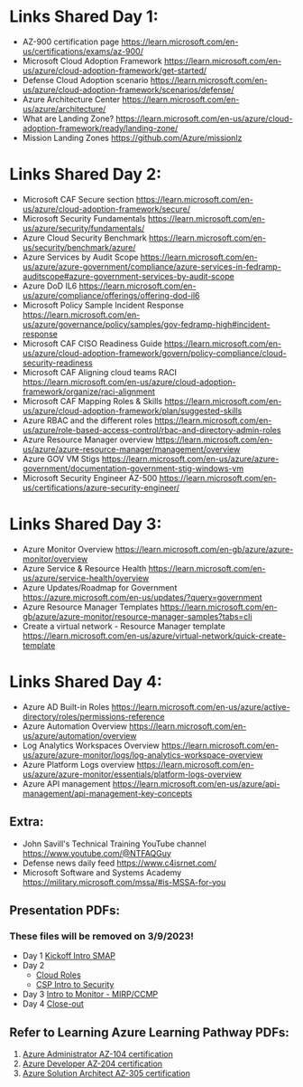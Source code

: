 # Links Shared Day 1:

- AZ-900 certification page <https://learn.microsoft.com/en-us/certifications/exams/az-900/>
- Microsoft Cloud Adoption Framework <https://learn.microsoft.com/en-us/azure/cloud-adoption-framework/get-started/>
- Defense Cloud Adoption scenario <https://learn.microsoft.com/en-us/azure/cloud-adoption-framework/scenarios/defense/>
- Azure Architecture Center <https://learn.microsoft.com/en-us/azure/architecture/>
- What are Landing Zone? <https://learn.microsoft.com/en-us/azure/cloud-adoption-framework/ready/landing-zone/>
- Mission Landing Zones <https://github.com/Azure/missionlz>

# Links Shared Day 2:
- Microsoft CAF Secure section https://learn.microsoft.com/en-us/azure/cloud-adoption-framework/secure/
- Microsoft Security Fundamentals https://learn.microsoft.com/en-us/azure/security/fundamentals/
- Azure Cloud Security Benchmark https://learn.microsoft.com/en-us/security/benchmark/azure/
- Azure Services by Audit Scope https://learn.microsoft.com/en-us/azure/azure-government/compliance/azure-services-in-fedramp-auditscope#azure-government-services-by-audit-scope
- Azure DoD IL6 https://learn.microsoft.com/en-us/azure/compliance/offerings/offering-dod-il6
- Microsoft Policy Sample Incident Response https://learn.microsoft.com/en-us/azure/governance/policy/samples/gov-fedramp-high#incident-response
- Microsoft CAF CISO Readiness Guide https://learn.microsoft.com/en-us/azure/cloud-adoption-framework/govern/policy-compliance/cloud-security-readiness
- Microsoft CAF Aligning cloud teams RACI https://learn.microsoft.com/en-us/azure/cloud-adoption-framework/organize/raci-alignment
- Microsoft CAF Mapping Roles & Skills https://learn.microsoft.com/en-us/azure/cloud-adoption-framework/plan/suggested-skills
- Azure RBAC and the different roles https://learn.microsoft.com/en-us/azure/role-based-access-control/rbac-and-directory-admin-roles
- Azure Resource Manager overview https://learn.microsoft.com/en-us/azure/azure-resource-manager/management/overview
- Azure GOV VM Stigs https://learn.microsoft.com/en-us/azure/azure-government/documentation-government-stig-windows-vm
- Microsoft Security Engineer AZ-500 https://learn.microsoft.com/en-us/certifications/azure-security-engineer/

# Links Shared Day 3:
- Azure Monitor Overview https://learn.microsoft.com/en-gb/azure/azure-monitor/overview
- Azure Service & Resource Health https://learn.microsoft.com/en-us/azure/service-health/overview
- Azure Updates/Roadmap for Government https://azure.microsoft.com/en-us/updates/?query=government
- Azure Resource Manager Templates https://learn.microsoft.com/en-gb/azure/azure-monitor/resource-manager-samples?tabs=cli
- Create a virtual network - Resource Manager template https://learn.microsoft.com/en-us/azure/virtual-network/quick-create-template

# Links Shared Day 4:
- Azure AD Built-in Roles https://learn.microsoft.com/en-us/azure/active-directory/roles/permissions-reference
- Azure Automation Overview https://learn.microsoft.com/en-us/azure/automation/overview
- Log Analytics Workspaces Overview https://learn.microsoft.com/en-us/azure/azure-monitor/logs/log-analytics-workspace-overview
- Azure Platform Logs overview https://learn.microsoft.com/en-us/azure/azure-monitor/essentials/platform-logs-overview
- Azure API management https://learn.microsoft.com/en-us/azure/api-management/api-management-key-concepts

## Extra:
- John Savill's Technical Training YouTube channel <https://www.youtube.com/@NTFAQGuy>
- Defense news daily feed <https://www.c4isrnet.com/>
- Microsoft Software and Systems Academy https://military.microsoft.com/mssa/#is-MSSA-for-you

## Presentation PDFs:
### These files will be removed on 3/9/2023!
- Day 1 [Kickoff Intro SMAP](presentations/01-Federal-ORT-Azure-Kickoff-Intro-SMAP.pdf)
- Day 2
  - [Cloud Roles](presentations/02-Federal-ORT-Azure-Cloud_Roles.pdf)
  - [CSP Intro to Security](presentations/04-Federal-ORT-Introduction-to-Security.pdf)
- Day 3 [Intro to Monitor - MIRP/CCMP](presentations/03-Federal-ORT-Introduction-to-Monitor.pdf)
- Day 4 [Close-out](presentations/05-Federal-ORT-Azure-Closeout.pdf)

## Refer to Learning Azure Learning Pathway PDFs:

1. [Azure Administrator AZ-104 certification](Pathway-Files/Azure-Administrator-AZ-104-Pathway.pdf)
2. [Azure Developer AZ-204 certification](Pathway-Files/Azure-Developer-AZ-204-Pathway.pdf)
3. [Azure Solution Architect AZ-305 certification](Pathway-Files/Azure-Solution-Architect-AZ-305-Pathway.pdf)
